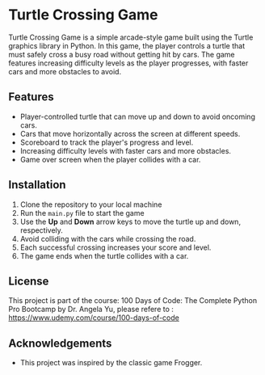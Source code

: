 # Turtle Crossing Game

Turtle Crossing Game is a simple arcade-style game built using the Turtle graphics library in Python. In this game, the player controls a turtle that must safely cross a busy road without getting hit by cars. The game features increasing difficulty levels as the player progresses, with faster cars and more obstacles to avoid.

## Features

- Player-controlled turtle that can move up and down to avoid oncoming cars.
- Cars that move horizontally across the screen at different speeds.
- Scoreboard to track the player's progress and level.
- Increasing difficulty levels with faster cars and more obstacles.
- Game over screen when the player collides with a car.

## Installation

1. Clone the repository to your local machine
2. Run the `main.py` file to start the game
3. Use the **Up** and **Down** arrow keys to move the turtle up and down, respectively.
4. Avoid colliding with the cars while crossing the road.
5. Each successful crossing increases your score and level.
6. The game ends when the turtle collides with a car.

## License

This project is part of the course: 100 Days of Code: The Complete Python Pro Bootcamp by Dr. Angela Yu, please refere to : https://www.udemy.com/course/100-days-of-code

## Acknowledgements

- This project was inspired by the classic game Frogger.
